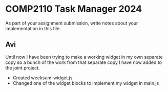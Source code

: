# COMP2110 Task Manager 2024

As part of your assignment submission, write notes about your implementation
in this file.

## Avi
Until now I have been trying to make a working widget in my own separate copy so a bunch of the work from that separate copy I have now added to the joint project.
- Created weeksum-widget.js
- Changed one of the widget blocks to implement my widget in main.js